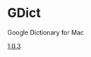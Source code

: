 GDict
=====

Google Dictionary for Mac

[1.0.3](https://github.com/phaibin/GDict/releases/download/1.0.3/GDict.app.zip)
